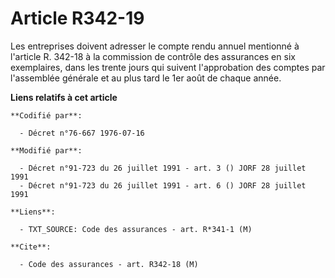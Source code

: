 # Article R342-19

Les entreprises doivent adresser le compte rendu annuel mentionné à l'article R. 342-18 à la commission de contrôle des
assurances en six exemplaires, dans les trente jours qui suivent l'approbation des comptes par l'assemblée générale et au
plus tard le 1er août de chaque année.

**Liens relatifs à cet article**

	**Codifié par**:

	  - Décret n°76-667 1976-07-16

	**Modifié par**:

	  - Décret n°91-723 du 26 juillet 1991 - art. 3 () JORF 28 juillet 1991
	  - Décret n°91-723 du 26 juillet 1991 - art. 6 () JORF 28 juillet 1991

	**Liens**:

	  - TXT_SOURCE: Code des assurances - art. R*341-1 (M)

	**Cite**:

	  - Code des assurances - art. R342-18 (M)
